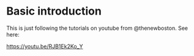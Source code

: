 # Basic introduction

This is just following the tutorials on youtube from @thenewboston. See
here:

https://youtu.be/RJB1Ek2Ko_Y
